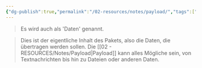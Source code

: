 ```yaml
---
{"dg-publish":true,"permalink":"/02-resources/notes/payload/","tags":["netzwerk/ip"],"updated":"2024-07-23T10:16:30.000+02:00"}
---
```


>Es wird auch als 'Daten' genannt.  

>Dies ist der eigentliche Inhalt des Pakets, also die Daten, die übertragen werden sollen. Die [[02 - RESOURCES/Notes/Payload\|Payload]] kann alles Mögliche sein, von Textnachrichten bis hin zu Dateien oder anderen Daten.
